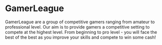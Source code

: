 # GamerLeague

GamerLeague are a group of competitive gamers ranging from amateur to professional level. Our aim is to provide gamers a competitive setting to compete at the highest level. 
From beginning to pro level - you will face the best of the best as you improve your skills and compete to win some cash!
